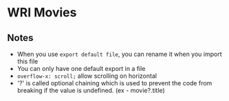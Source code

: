 # WRI Movies

## Notes
- When you use `export default file`, you can rename it when you import this file
- You can only have one default export in a file
- `overflow-x: scroll;` allow scrolling on horizontal
- '?' is called optional chaining which is used to prevent the code from breaking if the value is undefined. (ex - movie?.title)